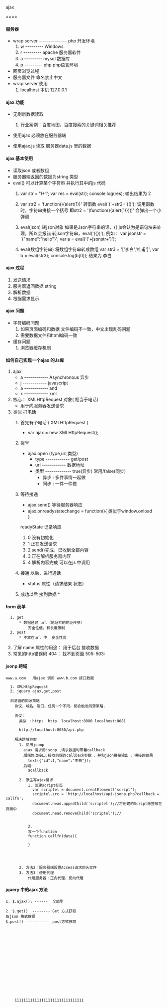 ajax

====
#### 服务器
  * wrap server --------------  php 开发环境
      1. w --------- Windows
      2. r --------- apache 服务器软件
      3. a --------- mysql 数据库
      4. p --------- php php语言环境
  * 网页浏览过程
  * 服务器文件 命名禁止中文
  * wrap server 使用
      1. localhost 本机  127.0.0.1

#### ajax 功能
  * 无刷新数据读取
      1. 行业案例：百度地图，百度搜索的关键词相关推荐

  * 使用ajax 必须放在服务器端
  * 使用ajax.js 读取 服务器data.js 里的数据


#### ajax 基本使用
  * 读取json 或者数组
  * 服务器端返回的数据为string 类型
  * eval() 可以计算某个字符串 并执行其中的js 代码
    1. var str = '1+1';
       var res = eval(str);
       console.log(res); 输出结果为 2
    2. var str2 = 'function(){alert(1)}'   转函数
       eval('('+str2+')()'); 调用函数时，字符串拼接一个括号
       即str2 = '(function(){alert(1)})()'  会弹出一个小弹窗

    3. eval(json)  转json对象
        如果是Json字符串的话，{} js会认为是语句块来处理，所以会报错
        转json字符串，eval('({})');
          例如： var jsonstr = '{"name":"hello"}';
                var a = eval('('+jsonstr+')');

    4. eval(数组字符串)   将数组字符串转成数组
        var str3 = '['李白','杜甫']';
        var b = eval(str3);
        console.log(b[0]);  结果为 李白



#### ajax 过程
  1. 发送请求
  2. 服务器返回数据 string
  3. 解析数据
  4. 根据需求显示



#### ajax 问题
  * 字符编码问题
    1. 如果页面编码和数据 文件编码不一致，中文出现乱码问题
    2. 需要数据文件和html编码一致
  * 缓存问题
    1. 浏览器缓存机制

#### 如何自己实现一个ajax 的Js库
  1. ajax
        * a  ------------ Asynchronous 异步
        * j  ------------ javascript
        * a  ------------ and
        * x  ------------ xml
  2. 核心： XMLHttpRequest 对象(    相当于电话)
      * 用于向服务器发送请求
  3. 类似 打电话
      1. 首先有个电话 ( XMLHttpRequest )
            * var ajax = new XMLHttpRequest();
      2. 拨号
            * ajax.open (type,url,类型)
              * type  ------------  get/post
              * url   ------------  数据地址
              * 类型  -------------  true(异步) 常用/false(同步)
                  * 异步 : 多件事情一起做
                  * 同步 : 一件一件做
      3. 等待接通
          * ajax.send()
          等待服务器响应
          * ajax.onreadystatechange = function(){   类似于window.onload  
          }

          readyState 记录响应
            1. 0 没有初始化
            2. 1 正在发送请求
            3. 2 send()完成，已收到全部内容
            4. 3 正在解析服务器内容
            5. 4 解析内容完成 可以在js 中调用
      4. 接通 以后，进行通话
          * status 属性（请求结果 状态）
      5. 成功以后 接到数据
          *

####  form 表单
      1. get
          * 数据通过 url（地址栏的网址传参）
              安全性低，有长度限制
      2. post
          * 不放在url 中  安全性高
  2. 了解 name 属性的用途：
      用于后台 接收数据
  3. 常见的http错误码
      404： 找不到页面
      505:
      503:


#### jsonp 跨域
    www.a.com   用ajax 调用 www.b.com 接口数据
    
      1. XMLHttpRequest
      2. jquery ajax,get,post

      浏览器的同源策略
        协议、域名、端口、任何一个不同，都会触发同源策略，

        协议：
          类似 ：https  http  localhost:8080 localhost:8081
          
          http://localhost:8080/api.php

        解决跨域方案
          1. 使用jsonp
            ajax 请求用jsonp ,请求数据时带着callback 
            后端修改接口,接收前端的callback参数 ，并和json拼接输出 ，拼接的结果
              text({"id":1,"name":"李白"});
            后端:
              $callback 

          2. 原生写ajax请求
              1. 创建script标签
                var scriptel = document.creatElement('script');
                scriptel.src = 'http://localhost/api-jsonp.php?callback = callfn';
                document.head.appedChild('scriptel');//将创建的Script标签放在页面中
                document.head.removeChild('scriptel');//


              2.
              写一个function 
              function callfn(data){
                
              }




          2. 方法2：服务器端设置Access请求的头文件
          3. 方法3：使用代理
              代理服务器：正向代理，反向代理
#### jquery 中的ajax 方法
    1. $.ajax(); ------  全能型

    2. $.get()  -------- Get 方式获取
    取json 格式数据
    $.post()  ---------  post方式获取 

















        1111111111111111111111111111111
